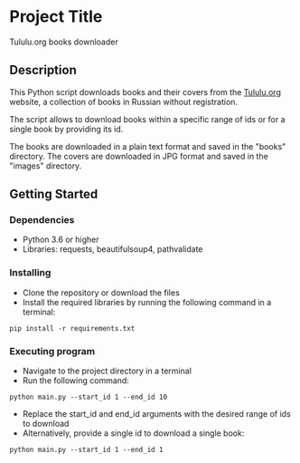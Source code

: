 Project Title
=============

Tululu.org books downloader

Description
-----------

This Python script downloads books and their covers from the [Tululu.org](http://tululu.org/) website, a collection of books in Russian without registration.

The script allows to download books within a specific range of ids or for a single book by providing its id.

The books are downloaded in a plain text format and saved in the "books" directory. The covers are downloaded in JPG format and saved in the "images" directory.

Getting Started
---------------

### Dependencies

*   Python 3.6 or higher
*   Libraries: requests, beautifulsoup4, pathvalidate

### Installing

*   Clone the repository or download the files
*   Install the required libraries by running the following command in a terminal:


```
pip install -r requirements.txt
```

### Executing program

*   Navigate to the project directory in a terminal
*   Run the following command:


```
python main.py --start_id 1 --end_id 10
```

*   Replace the start\_id and end\_id arguments with the desired range of ids to download
*   Alternatively, provide a single id to download a single book:

```
python main.py --start_id 1 --end_id 1
```

